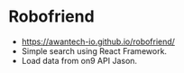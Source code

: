 
# Robofriend
* https://awantech-io.github.io/robofriend/
* Simple search using React Framework.
* Load data from on9 API Jason.


